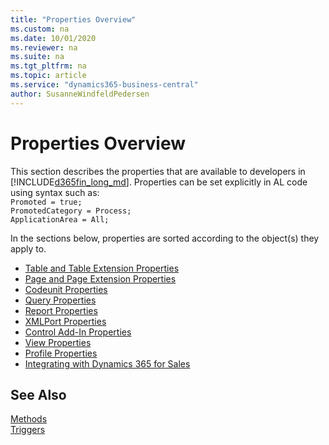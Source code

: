 ```yaml
---
title: "Properties Overview"
ms.custom: na
ms.date: 10/01/2020
ms.reviewer: na
ms.suite: na
ms.tgt_pltfrm: na
ms.topic: article
ms.service: "dynamics365-business-central"
author: SusanneWindfeldPedersen
---
```


# Properties Overview

This section describes the properties that are available to developers in [!INCLUDE[d365fin_long_md](../includes/d365fin_long_md.md)]. Properties can be set explicitly in AL code using syntax such as: <br>
`Promoted = true;`<br>
`PromotedCategory = Process;`<br>
`ApplicationArea = All;`

In the sections below, properties are sorted according to the object(s) they apply to.

- [Table and Table Extension Properties](devenv-table-properties.md)  
- [Page and Page Extension Properties](devenv-page-property-overview.md)
- [Codeunit Properties](devenv-codeunit-properties.md)  
- [Query Properties](devenv-query-properties.md)  
- [Report Properties](devenv-report-properties.md)  
- [XMLPort Properties](devenv-xmlport-properties.md)  
- [Control Add-In Properties](devenv-control-addin-properties.md)
- [View Properties](devenv-view-properties.md)
- [Profile Properties](devenv-profile-properties.md)
- [Integrating with Dynamics 365 for Sales](../devenv-integrating-dynamics-365-for-sales-extension-development.md)

## See Also  
[Methods](../methods/devenv-al-method-reference.md)  
[Triggers](../triggers/devenv-triggers.md)